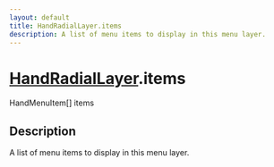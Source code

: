 ```yaml
---
layout: default
title: HandRadialLayer.items
description: A list of menu items to display in this menu layer.
---
```

# [HandRadialLayer]({{site.url}}/Pages/Reference/HandRadialLayer.html).items

<div class='signature' markdown='1'>
HandMenuItem[] items
</div>

## Description
A list of menu items to display in this menu layer.

